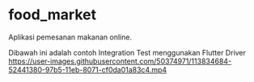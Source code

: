 # food_market

Aplikasi pemesanan makanan online.

Dibawah ini adalah contoh Integration Test menggunakan Flutter Driver 
https://user-images.githubusercontent.com/50374971/113834684-52441380-97b5-11eb-8071-cf0da01a83c4.mp4



